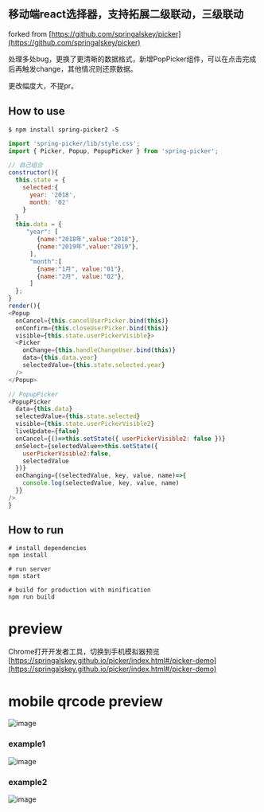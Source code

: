 ## 移动端react选择器，支持拓展二级联动，三级联动

forked from [https://github.com/springalskey/picker](https://github.com/springalskey/picker)

处理多处bug，更换了更清晰的数据格式，新增PopPicker组件，可以在点击完成后再触发change，其他情况则还原数据。

更改幅度大，不提pr。

## How to use

```shell
$ npm install spring-picker2 -S
```
```js
import 'spring-picker/lib/style.css';
import { Picker, Popup, PopupPicker } from 'spring-picker';

// 自己组合
constructor(){
  this.state = {
    selected:{
      year: '2018',
      month: '02'
    }
  }
  this.data = {
     "year": [
        {name:"2018年",value:"2018"},
        {name:"2019年",value:"2019"},
      ],
      "month":[
        {name:"1月", value:"01"},
        {name:"2月", value:"02"},
      ]
  };
}
render(){
<Popup
  onCancel={this.cancelUserPicker.bind(this)}
  onConfirm={this.closeUserPicker.bind(this)}
  visible={this.state.userPickerVisible}>
  <Picker
    onChange={this.handleChangeUser.bind(this)}
    data={this.data.year}
    selectedValue={this.state.selected.year}
  />
</Popup>

// PopupPicker 
<PopupPicker 
  data={this.data} 
  selectedValue={this.state.selected}
  visible={this.state.userPickerVisible2}
  liveUpdate={false}
  onCancel={()=>this.setState({ userPickerVisible2: false })}
  onSelect={selectedValue=>this.setState({
    userPickerVisible2:false,
    selectedValue
  })}
  onChanging={(selectedValue, key, value, name)=>{
    console.log(selectedValue, key, value, name)
  }}
/>
}

```

## How to run

```
# install dependencies
npm install

# run server
npm start

# build for production with minification
npm run build

```

# preview
Chrome打开开发者工具，切换到手机模拟器预览  
[https://springalskey.github.io/picker/index.html#/picker-demo](https://springalskey.github.io/picker/index.html#/picker-demo)


# mobile qrcode preview
![image](https://github.com/springalskey/picker/blob/master/src/assets/picker-preview.jpeg)


### example1
![image](https://github.com/springalskey/picker/blob/master/src/assets/demo1.png)

### example2
![image](https://github.com/springalskey/picker/blob/master/src/assets/demo2.png)

